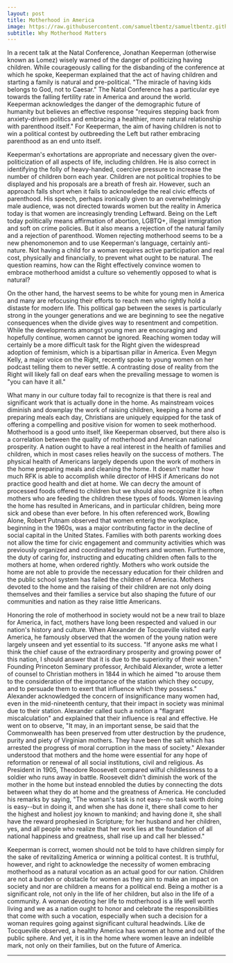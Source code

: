 ```yaml
---
layout: post
title: Motherhood in America
image: https://raw.githubusercontent.com/samueltbentz/samueltbentz.github.io/master/images/theodore.jpg
subtitle: Why Motherhood Matters
---
```


In a recent talk at the  Natal Conference, Jonathan Keeperman (otherwise known as Lomez) wisely warned of the danger of politicizing having children. While courageously calling for the disbanding of the conference at which he spoke, Keeperman explained that the act of having children and starting a family is natural and pre-political. "The miracle of having kids belongs to God, not to Caesar." The Natal Conference has a particular eye towards the falling fertility rate in America and around the world. Keeperman acknowledges the danger of the demographic future of humanity but believes an effective response "requires stepping back from anxiety-driven politics and embracing a healthier, more natural relationship with parenthood itself." For Keeperman, the aim of having children is not to win a political contest by outbreeding the Left but rather embracing parenthood as an end unto itself.

Keeperman's exhortations are appropriate and necessary given the over-politicization of all aspects of life, including children. He is also correct in identifying the folly of heavy-handed, coercive pressure to increase the number of children born each year. Children are not political trophies to be displayed and his proposals are a breath of fresh air. However, such an approach falls short when it fails to acknowledge the real civic effects of parenthood. His speech, perhaps ironically given to an overwhelmingly male audience, was not directed towards women but the reality in America today is that women are increasingly trending Leftward. Being on the Left today politically means affirmation of abortion, LGBTQ+, illegal immigration and soft on crime policies. But it also means a rejection of the natural family and a rejection of parenthood. Women rejecting motherhood seems to be a new phenomonemon and to use Keeperman's language, certainly anti-nature. Not having a child for a woman requires active participation and real cost, physically and financially, to prevent what ought to be natural. The question reamins, how can the Right effectively convince women to embrace motherhood amidst a culture so vehemently opposed to what is natural?

On the other hand, the harvest seems to be white for young men in America and many are refocusing their efforts to reach men who rightly hold a distaste for modern life. This political gap between the sexes is particularly strong in the younger generations and we are beginning to see the negative consequences when the divide gives way to resentment and competition.  While the developments amongst young men are encouraging and hopefully continue, women cannot be ignored. Reaching women today will certainly be a more difficult task for the Right given the widespread adoption of feminism, which is a bipartisan pillar in America. Even Megyn Kelly, a major voice on the Right, recently spoke to young women on her podcast telling them to never settle. A contrasting dose of reality from the Right will likely fall on deaf ears when the prevailing message to women is "you can have it all."

What many in our culture today fail to recognize is that there is real and significant work that is actually done in the home. As mainstream voices diminish and downplay the work of raising children, keeping a home and preparing meals each day, Christians are uniquely equipped for the task of offering a compelling and positive vision for women to seek motherhood. Motherhood is a good unto itself, like Keeperman observed, but there also is a correlation between the quality of motherhood and American national prosperity. A nation ought to have a real interest in the health of families and children, which in most cases relies heavily on the success of mothers. The physical health of Americans largely depends upon the work of mothers in the home preparing meals and cleaning the home. It doesn't matter how much RFK is able to accomplish while director of HHS if Americans do not practice good health and diet at home. We can decry the amount of processed foods offered to children but we should also recognize it is often mothers who are feeding the children these types of foods. Women leaving the home has resulted in Americans, and in particular children, being more sick and obese than ever before. In his often referenced work, Bowling Alone, Robert Putnam observed that women enterig the workplace, beginning in the 1960s, was a major contributing factor in the decline of social capital in the United States. Families with both parents working does not allow the time for civic engagement and community activities which was previously organized and coordinated by mothers and women. Furthermore, the duty of caring for, instructing and educating children often falls to the mothers at home, when ordered rightly. Mothers who work outside the home are not able to provide the necessary education for their children and the public school system has failed the children of America. Mothers devoted to the home and the raising of their children are not only doing themselves and their families a service but also shaping the future of our communities and nation as they raise little Americans.

Honoring the role of motherhood in society would not be a new trail to blaze for America, in fact, mothers have long been respected and valued in our nation's history and culture. When Alexander de Tocqueville visited early America, he famously observed that the women of the young nation were largely unseen and yet essential to its success. "If anyone asks me what I think the chief cause of the extraordinary prosperity and growing power of this nation, I should answer that it is due to the superiority of their women." Founding Princeton Seminary professor, Archibald Alexander, wrote a letter of counsel to Christian mothers in 1844 in which he aimed "to arouse them to the consideration of the importance of the station which they occupy, and to persuade them to exert that influence which they possess." Alexander acknowledged the concern of insignificance many women had, even in the mid-nineteenth century, that their impact in society was minimal due to their station. Alexander called such a notion a "flagrant miscalculation" and explained that their influence is real and effective. He went on to observe, "It may, in an important sense, be said that the Commonwealth has been preserved from utter destruction by the prudence, purity and piety of Virginian mothers. They have been the salt which has arrested the progress of moral corruption in the mass of society." Alexander understood that mothers and the home were essential for any hope of reformation or renewal of all social institutions, civil and religious. As President in 1905, Theodore Roosevelt compared wilful childlessness to a soldier who runs away in battle. Roosevelt didn't diminish the work of the mother in the home but instead ennobled the duties by connecting the dots between what they do at home and the greatness of America. He concluded his remarks by saying, "The woman's task is not easy--no task worth doing is easy--but in doing it, and when she has done it, there shall come to her the highest and holiest joy known to mankind; and having done it, she shall have the reward prophesied in Scripture; for her husband and her children, yes, and all people who realize that her work lies at the foundation of all national happiness and greatness, shall rise up and call her blessed."

Keeperman is correct, women should not be told to have children simply for the sake of revitalizing America or winning a political contest. It is truthful, however, and right to acknowledge the necessity of women embracing motherhood as a natural vocation as an actual good for our nation. Children are not a burden or obstacle for women as they aim to make an impact on society and nor are children a means for a political end. Being a mother is a significant role, not only in the life of her children, but also in the life of a community. A woman devoting her life to motherhood is a life well worth living and we as a nation ought to honor and celebrate the responsibilities that come with such a vocation, especially when such a decision for a woman requires going against significant cultural headwinds. Like de Tocqueville observed, a healthy America has women at home and out of the public sphere. And yet, it is in the home where women leave an indelible mark, not only on their families, but on the future of America.

***
